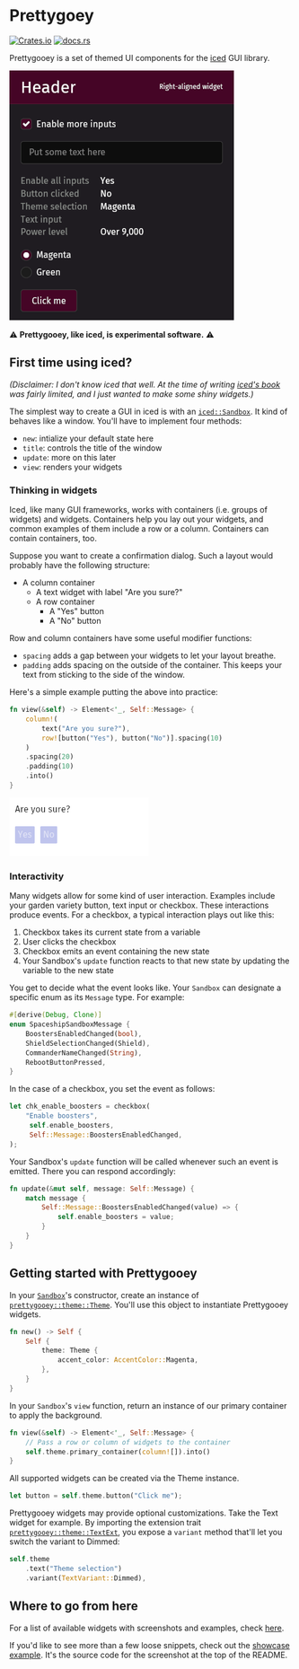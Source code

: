 # Prettygoey

[![Crates.io](https://img.shields.io/crates/v/prettygooey.svg)](https://crates.io/crates/prettygooey)
[![docs.rs](https://img.shields.io/docsrs/prettygooey/latest)](https://docs.rs/prettygooey/latest/prettygooey/theme/struct.Theme.html)

Prettygooey is a set of themed UI components for the [iced](https://iced.rs/) GUI library.

![Showcase](docs/img/showcase.png)

⚠️ **Prettygooey, like iced, is experimental software.** ⚠️

## First time using iced?

_(Disclaimer: I don't know iced that well. At the time of writing [iced's book](https://book.iced.rs/) was fairly limited, and I just wanted to make some shiny widgets.)_

The simplest way to create a GUI in iced is with an [`iced::Sandbox`](https://docs.rs/iced/latest/iced/trait.Sandbox.html). It kind of behaves like a window. You'll have to implement four methods:

- `new`: intialize your default state here
- `title`: controls the title of the window
- `update`: more on this later
- `view`: renders your widgets

### Thinking in widgets

Iced, like many GUI frameworks, works with containers (i.e. groups of widgets) and widgets. Containers help you lay out your widgets, and common examples of them include a row or a column. Containers can contain containers, too.

Suppose you want to create a confirmation dialog. Such a layout would probably have the following structure:

- A column container
  - A text widget with label "Are you sure?"
  - A row container
    - A "Yes" button
    - A "No" button

Row and column containers have some useful modifier functions:

- `spacing` adds a gap between your widgets to let your layout breathe.
- `padding` adds spacing on the outside of the container. This keeps your text from sticking to the side of the window.

Here's a simple example putting the above into practice:

```rust
fn view(&self) -> Element<'_, Self::Message> {
	column!(
		text("Are you sure?"),
		row![button("Yes"), button("No")].spacing(10)
	)
	.spacing(20)
	.padding(10)
	.into()
}
```

![Vanilla iced example](docs/img/vanilla_iced.png)

### Interactivity

Many widgets allow for some kind of user interaction. Examples include your garden variety button, text input or checkbox. These interactions produce events. For a checkbox, a typical interaction plays out like this:

1. Checkbox takes its current state from a variable
2. User clicks the checkbox
3. Checkbox emits an event containing the new state
4. Your Sandbox's `update` function reacts to that new state by updating the variable to the new state

You get to decide what the event looks like. Your `Sandbox` can designate a specific enum as its `Message` type. For example:

```rust
#[derive(Debug, Clone)]
enum SpaceshipSandboxMessage {
    BoostersEnabledChanged(bool),
    ShieldSelectionChanged(Shield),
    CommanderNameChanged(String),
    RebootButtonPressed,
}
```

In the case of a checkbox, you set the event as follows:

```rust
let chk_enable_boosters = checkbox(
	"Enable boosters",
	 self.enable_boosters,
	 Self::Message::BoostersEnabledChanged,
);
```

Your Sandbox's `update` function will be called whenever such an event is emitted. There you can respond accordingly:

```rust
fn update(&mut self, message: Self::Message) {
	match message {
		Self::Message::BoostersEnabledChanged(value) => {
			self.enable_boosters = value;
		}
	}
}
```

## Getting started with Prettygooey

In your [`Sandbox`](https://docs.rs/iced/latest/iced/trait.Sandbox.html)'s constructor, create an instance of [`prettygooey::theme::Theme`](https://docs.rs/prettygooey/latest/prettygooey/theme/struct.Theme.html). You'll use this object to instantiate Prettygooey widgets.

```rust
fn new() -> Self {
	Self {
		theme: Theme {
			accent_color: AccentColor::Magenta,
		},
	}
}
```

In your `Sandbox`'s `view` function, return an instance of our primary container to apply the background.

```rust
fn view(&self) -> Element<'_, Self::Message> {
	// Pass a row or column of widgets to the container
	self.theme.primary_container(column![]).into()
}
```

All supported widgets can be created via the Theme instance.

```rust
let button = self.theme.button("Click me");
```

Prettygooey widgets may provide optional customizations. Take the Text widget for example. By importing the extension trait [`prettygooey::theme::TextExt`](https://docs.rs/prettygooey/latest/prettygooey/theme/trait.TextExt.html), you expose a `variant` method that'll let you switch the variant to Dimmed:

```rust
self.theme
	.text("Theme selection")
	.variant(TextVariant::Dimmed),
```

## Where to go from here

For a list of available widgets with screenshots and examples, check [here](https://docs.rs/prettygooey/latest/prettygooey/theme/struct.Theme.html#implementations).

If you'd like to see more than a few loose snippets, check out the [showcase example](https://github.com/pieterdd/prettygooey/blob/main/examples/showcase/src/main.rs). It's the source code for the screenshot at the top of the README.
